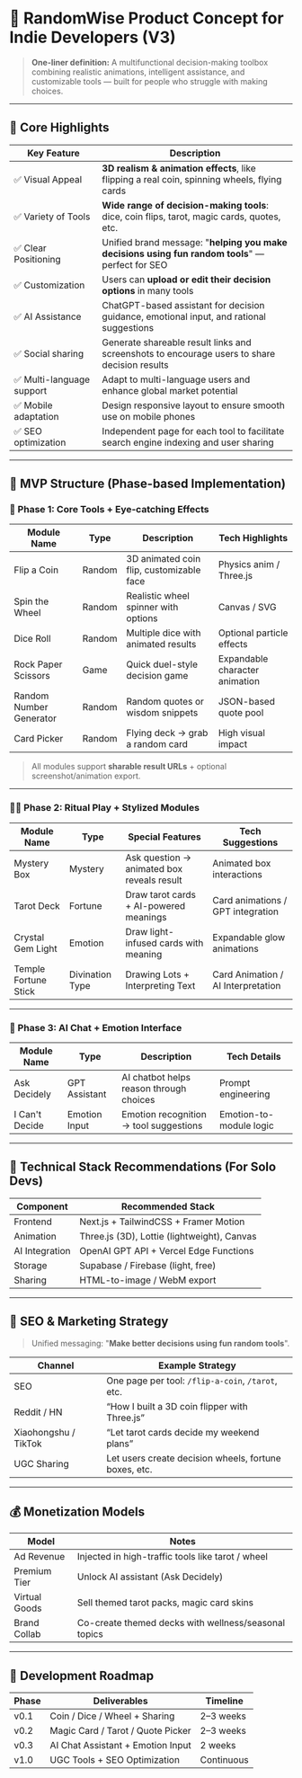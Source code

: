 
# 🎯 RandomWise Product Concept for Indie Developers (V3)

> **One-liner definition:**
> A multifunctional decision-making toolbox combining realistic animations, intelligent assistance, and customizable tools — built for people who struggle with making choices.

---

## 🌟 Core Highlights

| Key Feature          | Description |
|----------------------|-------------|
| ✅ Visual Appeal      | **3D realism & animation effects**, like flipping a real coin, spinning wheels, flying cards |
| ✅ Variety of Tools   | **Wide range of decision-making tools**: dice, coin flips, tarot, magic cards, quotes, etc. |
| ✅ Clear Positioning  | Unified brand message: "**helping you make decisions using fun random tools**" — perfect for SEO |
| ✅ Customization      | Users can **upload or edit their decision options** in many tools |
| ✅ AI Assistance      | ChatGPT-based assistant for decision guidance, emotional input, and rational suggestions |
| ✅ Social sharing | Generate shareable result links and screenshots to encourage users to share decision results |
| ✅ Multi-language support | Adapt to multi-language users and enhance global market potential |
| ✅ Mobile adaptation | Design responsive layout to ensure smooth use on mobile phones |
| ✅ SEO optimization | Independent page for each tool to facilitate search engine indexing and user sharing |

---

## 🔧 MVP Structure (Phase-based Implementation)

### 🚀 Phase 1: Core Tools + Eye-catching Effects

| Module Name         | Type       | Description                             | Tech Highlights |
|---------------------|------------|-----------------------------------------|-----------------|
| Flip a Coin         | Random     | 3D animated coin flip, customizable face| Physics anim / Three.js |
| Spin the Wheel      | Random     | Realistic wheel spinner with options    | Canvas / SVG    |
| Dice Roll           | Random     | Multiple dice with animated results     | Optional particle effects |
| Rock Paper Scissors | Game       | Quick duel-style decision game          | Expandable character animation |
| Random Number Generator        | Random | Random quotes or wisdom snippets        | JSON-based quote pool |
| Card Picker    | Random | Flying deck → grab a random card        | High visual impact |

> All modules support **sharable result URLs** + optional screenshot/animation export.

---

### 🧙‍♀️ Phase 2: Ritual Play + Stylized Modules

| Module Name         | Type       | Special Features                        | Tech Suggestions |
|---------------------|------------|-----------------------------------------|------------------|
| Mystery Box         | Mystery    | Ask question → animated box reveals result | Animated box interactions |
| Tarot Deck          | Fortune    | Draw tarot cards + AI-powered meanings  | Card animations / GPT integration |
| Crystal Gem Light   | Emotion    | Draw light-infused cards with meaning   | Expandable glow animations |
| Temple Fortune Stick | Divination Type | Drawing Lots + Interpreting Text | Card Animation / AI Interpretation |

---

### 🧠 Phase 3: AI Chat + Emotion Interface

| Module Name       | Type         | Description                             | Tech Details      |
|-------------------|--------------|-----------------------------------------|-------------------|
| Ask Decidely      | GPT Assistant| AI chatbot helps reason through choices | Prompt engineering |
| I Can't Decide    | Emotion Input| Emotion recognition → tool suggestions  | Emotion-to-module logic |

---

## 🧱 Technical Stack Recommendations (For Solo Devs)

| Component     | Recommended Stack                         |
|---------------|-------------------------------------------|
| Frontend      | Next.js + TailwindCSS + Framer Motion     |
| Animation     | Three.js (3D), Lottie (lightweight), Canvas |
| AI Integration| OpenAI GPT API + Vercel Edge Functions    |
| Storage       | Supabase / Firebase (light, free)         |
| Sharing       | HTML-to-image / WebM export               |

---

## 🎯 SEO & Marketing Strategy

> Unified messaging: "**Make better decisions using fun random tools**".

| Channel       | Example Strategy                                       |
|---------------|--------------------------------------------------------|
| SEO           | One page per tool: `/flip-a-coin`, `/tarot`, etc.     |
| Reddit / HN   | “How I built a 3D coin flipper with Three.js”          |
| Xiaohongshu / TikTok | “Let tarot cards decide my weekend plans”      |
| UGC Sharing   | Let users create decision wheels, fortune boxes, etc. |

---

## 💰 Monetization Models

| Model         | Notes                                                   |
|---------------|---------------------------------------------------------|
| Ad Revenue    | Injected in high-traffic tools like tarot / wheel       |
| Premium Tier  | Unlock AI assistant (Ask Decidely)                      |
| Virtual Goods | Sell themed tarot packs, magic card skins               |
| Brand Collab  | Co-create themed decks with wellness/seasonal topics   |

---

## 📆 Development Roadmap

| Phase | Deliverables                        | Timeline |
|-------|-------------------------------------|----------|
| v0.1  | Coin / Dice / Wheel + Sharing       | 2–3 weeks |
| v0.2  | Magic Card / Tarot / Quote Picker   | 2–3 weeks |
| v0.3  | AI Chat Assistant + Emotion Input   | 2 weeks   |
| v1.0  | UGC Tools + SEO Optimization        | Continuous |

